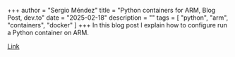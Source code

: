 +++
author = "Sergio Méndez"
title = "Python containers for ARM, Blog Post, dev.to"
date = "2025-02-18"
description = ""
tags = [
    "python",
    "arm",
    "containers",
    "docker"
]
+++
In this blog post I explain how to configure run a Python container on ARM.

[Link](https://dev.to/sergioarmgpl/python-containers-for-arm-32bl)
<!--more-->